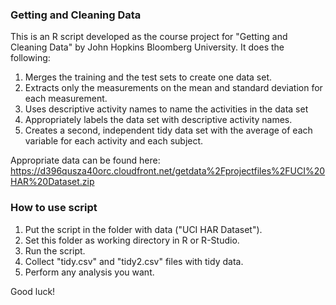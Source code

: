 ### Getting and Cleaning Data

This is an R script developed as the course project for "Getting and Cleaning Data" by John Hopkins Bloomberg University.
It does the following:

1. Merges the training and the test sets to create one data set.
2. Extracts only the measurements on the mean and standard deviation for each measurement. 
3. Uses descriptive activity names to name the activities in the data set
4. Appropriately labels the data set with descriptive activity names. 
5. Creates a second, independent tidy data set with the average of each variable for each activity and each subject. 

Appropriate data can be found here:
https://d396qusza40orc.cloudfront.net/getdata%2Fprojectfiles%2FUCI%20HAR%20Dataset.zip

### How to use script

1. Put the script in the folder with data ("UCI HAR Dataset").
2. Set this folder as working directory in R or R-Studio.
3. Run the script.
4. Collect "tidy.csv" and "tidy2.csv" files with tidy data.
5. Perform any analysis you want.

Good luck!
